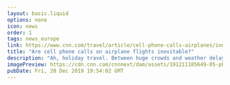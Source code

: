 ```yaml
---
layout: basic.liquid
options: none
icon: news
order: 1
tags: news_europe
link: https://www.cnn.com/travel/article/cell-phone-calls-airplanes/index.html
title: "Are cell phone calls on airplane flights inevitable?"
description: "Ah, holiday travel. Between huge crowds and weather delays, flying during this time of year is hectic. Now close your eyes and imagine the entire scenario with one additional annoyance: Loud talkers yammering into their cell phones at 35,000 feet."
imagePreview: https://cdn.cnn.com/cnnnext/dam/assets/191211185649-05-phones-on-planes-texting-video-synd-2.jpg
pubDate: Fri, 20 Dec 2019 19:54:02 GMT
---
```

